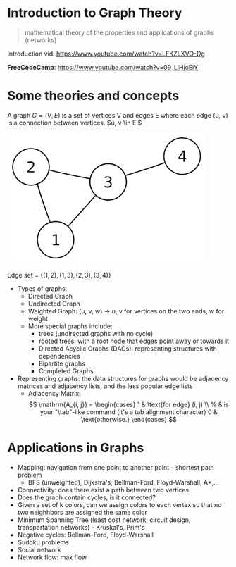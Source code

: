 # Introduction to Graph Theory
> mathematical theory of the properties and applications of graphs (networks)

Introduction vid: https://www.youtube.com/watch?v=LFKZLXVO-Dg

__FreeCodeCamp__: https://www.youtube.com/watch?v=09_LlHjoEiY

# Some theories and concepts
A graph $G = (V, E)$ is a set of vertices V and edges E where each edge (u, v) is a connection between vertices. $u, v \in E $

![An undirected graph](undirected.png)

Edge set = $\{(1, 2), (1, 3), (2, 3), (3, 4)\}$
- Types of graphs:
    + Directed Graph
    + Undirected Graph
    + Weighted Graph: (u, v, w) -> u, v for vertices on the two ends, w for weight
    + More special graphs include:
        * trees (undirected graphs with no cycle)
        * rooted trees: with a root node that edges point away or towards it
        * Directed Acyclic Graphs (DAGs): representing structures with dependencies
        * Bipartite graphs
        * Completed Graphs
- Representing graphs: the data structures for graphs would be adjacency matrices and adjacency lists, and the less popular edge lists
    + Adjacency Matrix:
$$
\mathrm{A_{i, j}} = \begin{cases}
    1 & \text{for edge} (i, j) \\ % & is your "\tab"-like command (it's a tab alignment character)
    0 & \text{otherwise.}
\end{cases}
$$
# Applications in Graphs
- Mapping: navigation from one point to another point - shortest path problem
    + BFS (unweighted), Dijkstra's, Bellman-Ford, Floyd-Warshall, A*,...
- Connectivity: does there exist a path between two vertices
- Does the graph contain cycles, is it connected?
- Given a set of k colors, can we assign colors to each vertex so that no two neighhbors are assigned the same color
- Minimum Spanning Tree (least cost network, circuit design, transportation networks) - Kruskal's, Prim's
- Negative cycles: Bellman-Ford, Floyd-Warshall
- Sudoku problems
- Social network
- Network flow: max flow